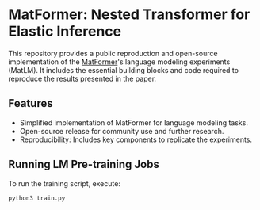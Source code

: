 # MatFormer: Nested Transformer for Elastic Inference

This repository provides a public reproduction and open-source implementation of the [MatFormer](https://nips.cc/virtual/2024/poster/94199)'s language modeling experiments (MatLM). It includes the essential building blocks and code required to reproduce the results presented in the paper.

## Features
- Simplified implementation of MatFormer for language modeling tasks.
- Open-source release for community use and further research.
- Reproducibility: Includes key components to replicate the experiments.

## Running LM Pre-training Jobs

To run the training script, execute:

```bash
python3 train.py
```
